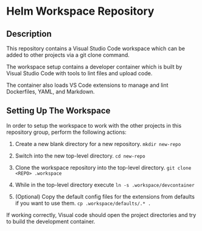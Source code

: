 # Helm Workspace Repository

## Description

This repository contains a Visual Studio Code workspace which can be added to other projects via a git clone command.

The workspace setup contains a developer container which is built by Visual Studio Code with tools to lint files and upload code.

The container also loads VS Code extensions to manage and lint Dockerfiles, YAML, and Markdown.

## Setting Up The Workspace

In order to setup the workspace to work with the other projects in this repository group, perform the following actions:

1. Create a new blank directory for a new repository. ``` mkdir new-repo ```

2. Switch into the new top-level directory. ``` cd new-repo ```

3. Clone the workspace repository into the top-level directory. ``` git clone <REPO> .workspace ```

4. While in the top-level directory execute ``` ln -s .workspace/devcontainer ```

5. (Optional) Copy the default config files for the extensions from defaults if you want to use them. `` cp .workspace/defaults/.* . ``

If working correctly, Visual code should open the project directories and try to build the development container.
